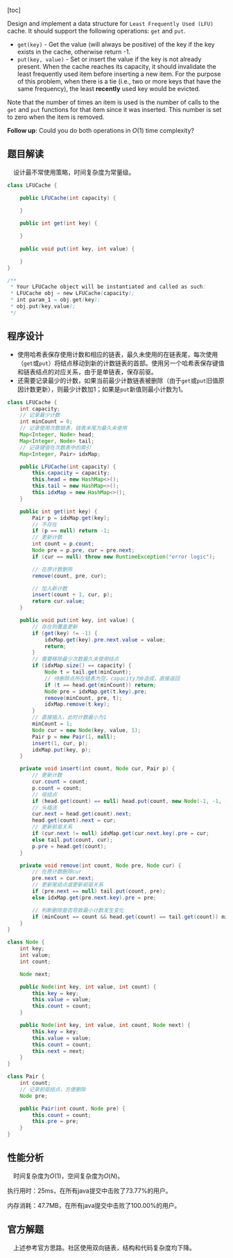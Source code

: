 [toc]

Design and implement a data structure for `Least Frequently Used (LFU)` cache. It should support the following operations: `get` and `put`.

* `get(key)` - Get the value (will always be positive) of the key if the key exists in the cache, otherwise return -1.
* `put(key, value)` - Set or insert the value if the key is not already present. When the cache reaches its capacity, it should invalidate the least frequently used item before inserting a new item. For the purpose of this problem, when there is a tie (i.e., two or more keys that have the same frequency), the least **recently** used key would be evicted.

Note that the number of times an item is used is the number of calls to the `get` and `put` functions for that item since it was inserted. This number is set to zero when the item is removed.

 

**Follow up**:
Could you do both operations in $O(1)$ time complexity?



## 题目解读

&emsp;设计最不常使用策略，时间复杂度为常量级。

```java
class LFUCache {

    public LFUCache(int capacity) {

    }
    
    public int get(int key) {

    }
    
    public void put(int key, int value) {

    }
}

/**
 * Your LFUCache object will be instantiated and called as such:
 * LFUCache obj = new LFUCache(capacity);
 * int param_1 = obj.get(key);
 * obj.put(key,value);
 */
```

## 程序设计

* 使用哈希表保存使用计数和相应的链表，最久未使用的在链表尾，每次使用（`get`或`put`）将结点移动到新的计数链表的首部。使用另一个哈希表保存键值和链表结点的对应关系，由于是单链表，保存前驱。
* 还需要记录最少的计数，如果当前最少计数链表被删除（由于`get`或`put`旧值原因计数更新），则最少计数加1；如果是`put`新值则最小计数为1。

```java
class LFUCache {
    int capacity;
    // 记录最少计数
    int minCount = 0;
    // 记录使用次数链表，链表末尾为最久未使用
    Map<Integer, Node> head;
    Map<Integer, Node> tail;
    // 记录键值在次数表中的索引
    Map<Integer, Pair> idxMap;

    public LFUCache(int capacity) {
        this.capacity = capacity;
        this.head = new HashMap<>();
        this.tail = new HashMap<>();
        this.idxMap = new HashMap<>();
    }

    public int get(int key) {
        Pair p = idxMap.get(key);
        // 不存在
        if (p == null) return -1;
        // 更新计数
        int count = p.count;
        Node pre = p.pre, cur = pre.next;
        if (cur == null) throw new RuntimeException("error logic");

        // 在原计数删除
        remove(count, pre, cur);

        // 加入新计数
        insert(count + 1, cur, p);
        return cur.value;
    }

    public void put(int key, int value) {
        // 存在则覆盖更新
        if (get(key) != -1) {
            idxMap.get(key).pre.next.value = value;
            return;
        }
        // 需要移除最少次数最久未使用结点
        if (idxMap.size() == capacity) {
            Node t = tail.get(minCount);
            // 待删除点所在链表为空，capacity为0造成，直接返回
            if (t == head.get(minCount)) return;
            Node pre = idxMap.get(t.key).pre;
            remove(minCount, pre, t);
            idxMap.remove(t.key);
        }
        // 直接插入，此时计数最小为1
        minCount = 1;
        Node cur = new Node(key, value, 1);
        Pair p = new Pair(1, null);
        insert(1, cur, p);
        idxMap.put(key, p);
    }

    private void insert(int count, Node cur, Pair p) {
        // 更新计数
        cur.count = count;
        p.count = count;
        // 哑结点
        if (head.get(count) == null) head.put(count, new Node(-1, -1, -1));
        // 头插法
        cur.next = head.get(count).next;
        head.get(count).next = cur;
        // 更新前驱关系
        if (cur.next != null) idxMap.get(cur.next.key).pre = cur;
        else tail.put(count, cur);
        p.pre = head.get(count);
    }

    private void remove(int count, Node pre, Node cur) {
        // 在原计数删除cur
        pre.next = cur.next;
        // 更新尾结点或更新前驱关系
        if (pre.next == null) tail.put(count, pre);
        else idxMap.get(pre.next.key).pre = pre;

        // 判断删除是否导致最小计数发生变化
        if (minCount == count && head.get(count) == tail.get(count)) minCount++;
    }
}

class Node {
    int key;
    int value;
    int count;

    Node next;

    public Node(int key, int value, int count) {
        this.key = key;
        this.value = value;
        this.count = count;
    }

    public Node(int key, int value, int count, Node next) {
        this.key = key;
        this.value = value;
        this.count = count;
        this.next = next;
    }
}

class Pair {
    int count;
    // 记录前驱结点，方便删除
    Node pre;

    public Pair(int count, Node pre) {
        this.count = count;
        this.pre = pre;
    }
}
```

## 性能分析

&emsp;时间复杂度为$O(1)$，空间复杂度为$O(N)$。

执行用时：25ms，在所有java提交中击败了73.77%的用户。

内存消耗：47.7MB，在所有java提交中击败了100.00%的用户。

## 官方解题

&emsp;上述参考官方思路。社区使用双向链表，结构和代码复杂度均下降。